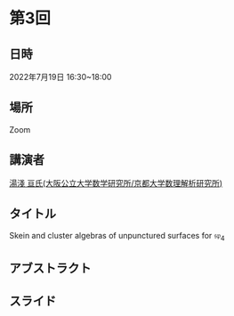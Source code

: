 <script type="text/x-mathjax-config">MathJax.Hub.Config({tex2jax:{inlineMath:[['\$','\$'],['\\(','\\)']],processEscapes:true},CommonHTML: {matchFontHeight:false}});</script>
<script type="text/javascript" async src="https://cdnjs.cloudflare.com/ajax/libs/mathjax/2.7.1/MathJax.js?config=TeX-MML-AM_CHTML"></script>

# 第3回
## 日時
2022年7月19日 16:30~18:00
## 場所
Zoom
## 講演者
[湯淺 亘氏(大阪公立大学数学研究所/京都大学数理解析研究所)](https://wataruyuasa.github.io/math/)

## タイトル
Skein and cluster algebras of unpunctured surfaces for $\mathfrak{sp}_4$

## アブストラクト

## スライド